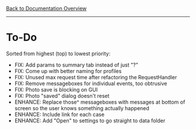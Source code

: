 [Back to Documentation Overview](README.md)

---

# To-Do

Sorted from highest (top) to lowest priority:

- FIX: Add params to summary tab instead of just "?"
- FIX: Come up with better naming for profiles
- FIX: Unused max request time after refactoring the RequestHandler
- FIX: Remove messageboxes for individual events, too obtrusive
- FIX: Photo save is blocking on GUI
- FIX: Photo "saved" dialog doesn't reset
- ENHANCE: Replace those^ messageboxes with messages at bottom of screen so the user knows something actually happened
- ENHANCE: Include link for each case
- ENHANCE: Add "Open" to settings to go straight to data folder
